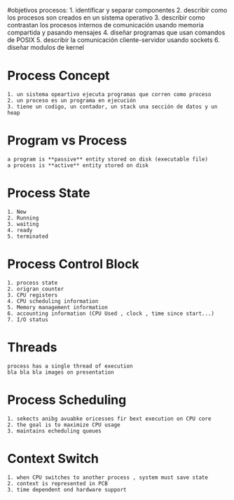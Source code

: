 #objetivos procesos:
	1. identificar y separar componentes 
	2. describir como los procesos son creados en un sistema operativo
	3. describir como contrastan los procesos internos de comunicación usando memoria compartida y pasando mensajes
	4. diseñar programas que usan comandos de POSIX 
	5. describir la comunicación cliente-servidor usando sockets
	6. diseñar modulos de kernel

# Process Concept
	1. un sistema opeartivo ejecuta programas que corren como proceso
	2. un proceso es un programa en ejecución
	3. tiene un codigo, un contador, un stack una sección de datos y un heap

# Program vs Process
	a program is **passive** entity stored on disk (executable file)
	a process is **active** entity stored on disk

# Process State
	1. New
	2. Running
	3. waiting
	4. ready
	5. terminated

# Process Control Block
	1. process state
	2. origran counter
	3. CPU registers
	4. CPU scheduling information
	5. Memory management information
	6. accounting information (CPU Used , clock , time since start...)
	7. I/O status

# Threads
	process has a single thread of execution
	bla bla bla images on presentation

# Process Scheduling
	1. sekects anibg avuabke oricesses fir bext execution on CPU core
	2. the goal is to maximize CPU usage
	3. maintains echeduling queues
	
# Context Switch
	1. when CPU switches to another process , system must save state
	2. context is represented in PCB
	3. time dependent ond hardware support

